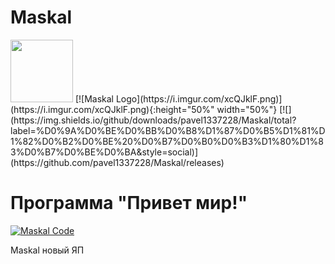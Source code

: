 # Maskal

<img src="https://i.imgur.com/xcQJklF.png" width="100" height="100">
[![Maskal Logo](https://i.imgur.com/xcQJklF.png)](https://i.imgur.com/xcQJklF.png){:height="50%" width="50%"}
[![](https://img.shields.io/github/downloads/pavel1337228/Maskal/total?label=%D0%9A%D0%BE%D0%BB%D0%B8%D1%87%D0%B5%D1%81%D1%82%D0%B2%D0%BE%20%D0%B7%D0%B0%D0%B3%D1%80%D1%83%D0%B7%D0%BE%D0%BA&style=social)](https://github.com/pavel1337228/Maskal/releases)

# Программа "Привет мир!"

[![Maskal Code](https://i.imgur.com/xZgCzOd.jpg)](https://i.imgur.com/xZgCzOd.jpg)

Maskal новый ЯП